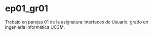 # ep01_gr01
 Trabajo en parejas 01 de la asignatura Interfaces de Usuario, grado en ingeniería informática UC3M.